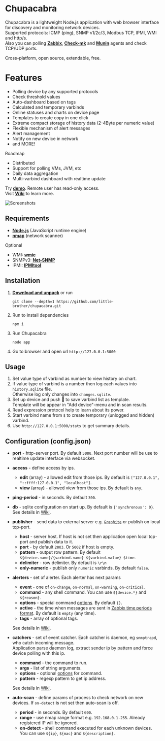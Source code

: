 # Chupacabra

Chupacabra is a lightweight Node.js application with web browser interface for discovery and monitoring network devices.<br>
Supported protocols: ICMP (ping), SNMP v1/2c/3, Modbus TCP, IPMI, WMI and http/s.<br>
Also you can polling [**Zabbix**](http://www.zabbix.com/download), [**Check-mk**](https://mathias-kettner.de/checkmk_linuxagent.html) and [**Munin**](https://github.com/munin-monitoring/munin-c) agents and check TCP/UDP ports.

Cross-platform, open source, extendable, free.

# Features
* Polling device by any supported protocols
* Check threshold values 
* Auto-dashboard based on tags
* Calculated and temporary varbinds
* Online statuses and charts on device page
* Templates to create copy in one click
* Extreme compact storage of history data (2-4Byte per numeric value)
* Flexible mechanism of alert messages
* Alert management
* Notify on new device in network
* and MORE!

Roadmap
* Distributed
* Support for polling VMs, JVM, etc
* Daily data aggregation
* Multi-varbind dashboard with realtime update

Try [**demo**](http://77.37.160.20:5000/). Remote user has read-only access.<br>
Visit [**Wiki**](https://github.com/little-brother/chupacabra/wiki) to learn more.<br>

![Screenshots](http://little-brother.ru/images/chupacabra3.gif)<br>

## Requirements
* [**Node.js**](https://nodejs.org/en/download/) (JavaScript runtime engine)
* [**nmap**](https://nmap.org/download.html) (network scanner)

Optional
* WMI: [**wmic**](https://www.krenger.ch/blog/wmi-commands-from-linux/)
* SNMPv3: [**Net-SNMP**](http://www.net-snmp.org/)
* IPMI: [**IPMItool**](https://sourceforge.net/projects/ipmitool/)

## Installation
1. [**Download and unpack**](https://github.com/little-brother/chupacabra/archive/master.zip) or run
   ```
   git clone --depth=1 https://github.com/little-brother/chupacabra.git
   ``` 
2. Run to install dependencies
   ```
   npm i
   ```
3. Run Chupacabra
   ```
   node app
   ```
4. Go to browser and open url `http://127.0.0.1:5000`

## Usage
1. Set value type of varbind as number to view history on chart.
2. If value type of varbind is a number then log each values into `history.sqlite` file.<br> 
   Otherwise log only changes into `changes.sqlite`.	
3. Set up device and push &#128190; to save varbind list as template.<br>
   Template will be appear in "Add device"-menu and in scan results.
4. Read expression protocol help to learn about its power.
5. Start varbind name from `$` to create temporary (unlogged and hidden) varbind.
6. Use `http://127.0.0.1:5000/stats` to get summary details.

## Configuration (config.json)
* **port** - http-server port. By default `5000`. Next port number will be use to realtime update interface via websocket.

* **access** - define access by ips.
  * **edit** (array) - allowed edit from those ips. By default is `["127.0.0.1", "::ffff:127.0.0.1", "localhost"]`.
  * **view** (array) - allowed view from those ips. By default is `any`. 
  
* **ping-period** - in seconds. By default `300`.

* **db** - sqlite configuration on start up. By default is `{'synchronous': 0}`. See details in [Wiki](https://github.com/little-brother/chupacabra/wiki/English).

* **publisher** - send data to external server e.g. [`Graphite`](https://graphiteapp.org/) or publish on local tcp-port.
  * **host** - server host. If host is not set then application open local tcp-port and publish data to it.
  * **port** - by default `2003`. Or `5002` if host is empty.	
  * **pattern** - output row pattern. By default `${device.name}/{varbind.name} ${varbind.value} $time`.
  * **delimiter** - row delimiter. By default is `\r\n`
  * **only-numeric** - publish only `numeric` varbinds. By default `false`.	

* **alerters** - set of alerter. Each alerter has next params
  * **event** - one of `on-change`, `on-normal`, `on-warning`, `on-critical`.<br>
  * **command** - any shell command. You can use `${device.*}` and `${reason}`.
  * **options** - special command [options](https://nodejs.org/api/child_process.html#child_process_child_process_exec_command_options_callback). By default `{}`.	
  * **active** - the time when messages are sent in [Zabbix time periods format](https://www.zabbix.com/documentation/3.0/manual/appendix/time_period). By default is `empty` (any time).
  * **tags** - array of optional tags.
  
  See details in [Wiki](https://github.com/little-brother/chupacabra/wiki/English).
 
* **catchers** - set of event catcher. Each catcher is daemon, eg `snmptrapd`, who catch incoming message.<br>
  Application parse daemon log, extract sender ip by pattern and force device polling with this ip.
  * **command** - the command to run.
  * **args** - list of string arguments.
  * **options** - optional [options](https://nodejs.org/api/child_process.html#child_process_child_process_spawn_command_args_options) for command.
  * **pattern** - regexp pattern to get ip address.
    
  See details in [Wiki](https://github.com/little-brother/chupacabra/wiki/English).

* **auto-scan** - define params of process to check network on new devices. If `on-detect` is not set then auto-scan is off.
  * **period** - in seconds. By default `600`.
  * **range** - use nmap range format e.g. `192.168.0.1-255`. Already registered IP will be ignored.
  *	**on-detect** - shell command executed for each unknown devices. You can use `${ip}`, `${mac}` and `${description}`.